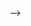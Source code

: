 <!-- /\* import {
EthereumClient,
w3mConnectors,
w3mProvider,
} from "@web3modal/ethereum";
import { Web3Modal } from "@web3modal/react";
import { configureChains, createConfig, WagmiConfig } from "wagmi";
import { bscTestnet, mainnet } from "wagmi/chains";

const chains = [bscTestnet, mainnet];
const projectId = "aae3fa2b14df431fd3674300c0ee1b7e";

const { publicClient } = configureChains(chains, [w3mProvider({ projectId })]);
const wagmiConfig = createConfig({
autoConnect: true,
connectors: w3mConnectors({ projectId, chains }),
publicClient,
});
const ethereumClient = new EthereumClient(wagmiConfig, chains);

export default function App({ Component, pageProps }) {
return (
<>
<WagmiConfig config={wagmiConfig}>
<Component {...pageProps} />;
</WagmiConfig>
<Web3Modal
explorerRecommendedWalletIds={[
"c57ca95b47569778a828d19178114f4db188b89b763c899ba0be274e97267d96",
"1ae92b26df02f0abca6304df07debccd18262fdf5fe82daa81593582dac9a369",
"8a0ee50d1f22f6651afcae7eb4253e52a3310b90af5daef78a8c4929a9bb99d4",
]}
projectId={projectId}
ethereumClient={ethereumClient}
/>
</>
);
}
\*/
<!--  --> -->
